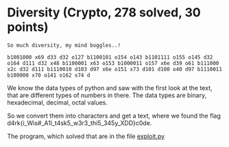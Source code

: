 # Diversity (Crypto, 278 solved, 30 points)

```
So much diversity, my mind boggles..!

b1001000 x69 d33 d32 o127 b1100101 o154 o143 b1101111 o155 o145 d32 o164 d111 d32 x48 b1100001 x63 o153 b1000011 o157 x6e d39 o61 b111000 x2c d32 d111 b1110010 d103 d97 x6e o151 x73 d101 d100 o40 d97 b1110011 b100000 x70 o141 o162 x74 d
```

We know the data types of python and saw with the first look at the text, that are different types of
numbers in there. 
The data types are binary, hexadecimal, decimal, octal values.

So we convert them into characters and get a text, where we found the flag d4rk{i_Wis#_A1l_t4sk5_w3r3_thi5_345y_XDD}c0de.

The program, which solved that are in the file [exploit.py](https://github.com/Lev9L-Team/ctf/tree/master/2018-08-16_hackcon/diversity/exploit.py)